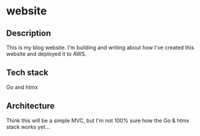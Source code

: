 # website

## Description

This is my blog website. I'm building and writing about how I've created this website and deployed
it to AWS.

## Tech stack

Go and htmx

## Architecture

Think this will be a simple MVC, but I'm not 100% sure how the Go & htmx stack works yet...

